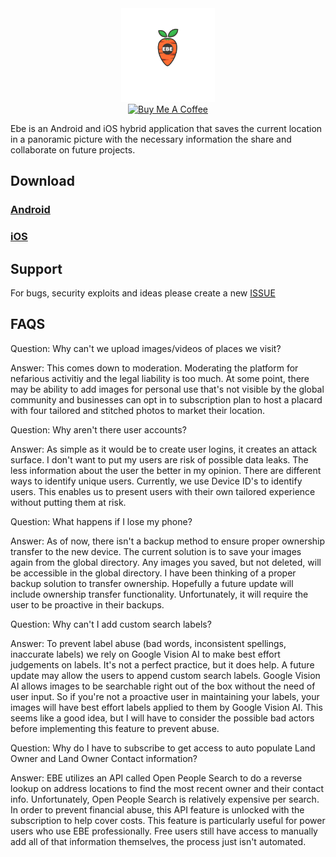 <html>
<div align="center">
  <img src="https://github.com/schnipdip/EBE/blob/main/EBE.png" width="150" height="150" /> 
</div>

<div align="center">
<a href="https://www.buymeacoffee.com/ebeapp" target="_blank"><img src="https://cdn.buymeacoffee.com/buttons/v2/default-yellow.png" alt="Buy Me A Coffee" style="height: 60px !important;width: 217px !important;" ></a></div>
</html>

Ebe is an Android and iOS hybrid application that saves the current location in a panoramic picture with the necessary information the share and collaborate on future projects.

## Download
### [Android]
### [iOS]

## Support
For bugs, security exploits and ideas please create a new [ISSUE]

[ISSUE]: https://github.com/schnipdip/EBE/issues
[Android]: https://play.google.com/store/apps/details?id=com.ebeapp.ebe
[iOS]: https://apps.apple.com/app/ebe/id6443468551?platform=iphone

## FAQS
Question: Why can't we upload images/videos of places we visit?

Answer: This comes down to moderation. Moderating the platform for nefarious activitiy and the legal liability is too much. At some point, there may be ability to add images for personal use that's not visible by the global community and businesses can opt in to subscription plan to host a placard with four tailored and stitched photos to market their location.

Question: Why aren't there user accounts?

Answer: As simple as it would be to create user logins, it creates an attack surface. I don't want to put my users are risk of possible data leaks. The less information about the user the better in my opinion. There are different ways to identify unique users. Currently, we use Device ID's to identify users. This enables us to present users with their own tailored experience without putting them at risk.

Question: What happens if I lose my phone?

Answer: As of now, there isn't a backup method to ensure proper ownership transfer to the new device. The current solution is to save your images again from the global directory. Any images you saved, but not deleted, will be accessible in the global directory. I have been thinking of a proper backup solution to transfer ownership. Hopefully a future update will include ownership transfer functionality. Unfortunately, it will require the user to be proactive in their backups.


Question: Why can't I add custom search labels?

Answer: To prevent label abuse (bad words, inconsistent spellings, inaccurate labels) we rely on Google Vision AI to make best effort judgements on labels. It's not a perfect practice, but it does help. A future update may allow the users to append custom search labels. Google Vision AI allows images to be searchable right out of the box without the need of user input. So if you're not a proactive user in maintaining your labels, your images will have best effort labels applied to them by Google Vision AI. This seems like a good idea, but I will have to consider the possible bad actors before implementing this feature to prevent abuse.

Question: Why do I have to subscribe to get access to auto populate Land Owner and Land Owner Contact information? 

Answer: EBE utilizes an API called Open People Search to do a reverse lookup on address locations to find the most recent owner and their contact info. Unfortunately, Open People Search is relatively expensive per search. In order to prevent financial abuse, this API feature is unlocked with the subscription to help cover costs. This feature is particularly useful for power users who use EBE professionally. Free users still have access to manually add all of that information themselves, the process just isn't automated. 

